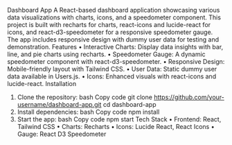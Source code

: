 Dashboard App
A React-based dashboard application showcasing various data visualizations with charts, icons, and a speedometer component. This project is built with recharts for charts, react-icons and lucide-react for icons, and react-d3-speedometer for a responsive speedometer gauge. The app includes responsive design with dummy user data for testing and demonstration.
Features
•	Interactive Charts: Display data insights with bar, line, and pie charts using recharts.
•	Speedometer Gauge: A dynamic speedometer component with react-d3-speedometer.
•	Responsive Design: Mobile-friendly layout with Tailwind CSS.
•	User Data: Static dummy user data available in Users.js.
•	Icons: Enhanced visuals with react-icons and lucide-react.
Installation
1.	Clone the repository:
bash
Copy code
git clone https://github.com/your-username/dashboard-app.git
cd dashboard-app
2.	Install dependencies:
bash
Copy code
npm install
3.	Start the app:
bash
Copy code
npm start
Tech Stack
•	Frontend: React, Tailwind CSS
•	Charts: Recharts
•	Icons: Lucide React, React Icons
•	Gauge: React D3 Speedometer

